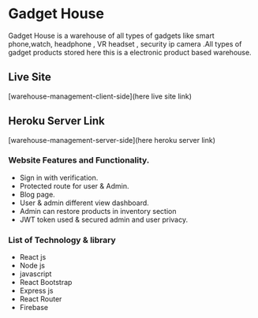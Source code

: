 # Gadget House

Gadget House is a warehouse of all types of gadgets like smart phone,watch, headphone , VR headset , security ip camera .All types of gadget products stored here this is a electronic product based warehouse.

## Live Site
[warehouse-management-client-side](here live site link)


## Heroku Server  Link
[warehouse-management-server-side](here heroku server link)


### Website Features and Functionality.
* Sign in with verification.
* Protected route for user & Admin.
* Blog page.
* User & admin different view dashboard.
* Admin can restore products in inventory section
* JWT token used & secured admin and user privacy.

### List of Technology & library 
* React js
* Node js
* javascript
* React Bootstrap
* Express js
* React Router
* Firebase